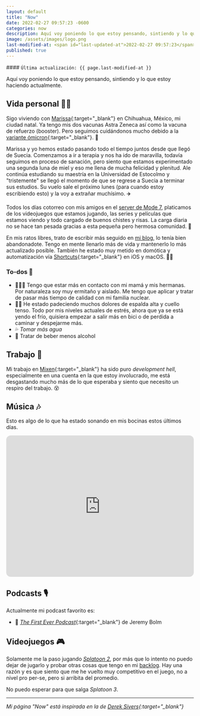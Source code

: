 ```yaml
---
layout: default
title: "Now"
date: 2022-02-27 09:57:23 -0600
categories: now
description: Aquí voy poniendo lo que estoy pensando, sintiendo y lo que estoy haciendo actualmente.
image: /assets/images/logo.png
last-modified-at: <span id="last-updated-at">2022-02-27 09:57:23</span>
published: true
---
```


<div class="card last-updated mt-3 text-center">
<div class="card-body rounded">
#### <code>Última actualización: {{ page.last-modified-at }}</code>
</div>
</div>

<p class="text-center">Aquí voy poniendo lo que estoy pensando, sintiendo y lo que estoy haciendo actualmente.</p>

## Vida personal 👦🏻
Sigo viviendo con [Marissa][2]{:target="_blank"} en Chihuahua, México, mi ciudad natal. Ya tengo mis dos vacunas Astra Zeneca así como la vacuna de refuerzo (booster). Pero seguimos cuidándonos mucho debido a la [variante ómicron][3]{:target="_blank"}. 💉

Marissa y yo hemos estado pasando todo el tiempo juntos desde que llegó de Suecia. Comenzamos a ir a terapia y nos ha ido de maravilla, todavía seguimos en proceso de sanación, pero siento que estamos experimentado una segunda luna de miel y eso me llena de mucha felicidad y plenitud. Ale continúa estudiando su maestría en la Universidad de Estocolmo y "tristemente" se llegó el momento de que se regrese a Suecia a terminar sus estudios. Su vuelo sale el próximo lunes (para cuando estoy escribiendo esto) y la voy a extrañar muchísimo. ✈️

Todos los días cotorreo con mis amigos en el [server de Mode 7][4], platicamos de los videojuegos que estamos jugando, las series y películas que estamos viendo y todo cargado de buenos chistes y risas. La carga diaria no se hace tan pesada gracias a esta pequeña pero hermosa comunidad. 🥴

En mis ratos libres, trato de escribir más seguido en [mi blog][5], lo tenía bien abandonadote. Tengo en mente llenarlo más de vida y mantenerlo lo más actualizado posible. También he estado muy metido en domótica y automatización vía [Shortcuts][6]{:target="_blank"} en iOS y macOS. 👨‍💻

### To-dos 📝
- 👩‍👩‍👧 Tengo que estar más en contacto con mi mamá y mis hermanas. Por naturaleza soy muy ermitaño y aislado. Me tengo que aplicar y tratar de pasar más tiempo de calidad con mi familia nuclear.
- 🚴‍♂️ He estado padeciendo muchos dolores de espalda alta y cuello tenso. Todo por mis niveles actuales de estrés, ahora que ya se está yendo el frío, quisiera empezar a salir más en bici o de perdida a caminar y despejarme más.
- 💦 *Tomar más agua*
- 🍺 Tratar de beber menos alcohol

## Trabajo 💼
Mi trabajo en [Mixen][7]{:target="_blank"} ha sido puro *development hell*, especialmente en una cuenta en la que estoy involucrado, me está desgastando mucho más de lo que esperaba y siento que necesito un respiro del trabajo. 😵

## Música 🎶
Esto es algo de lo que ha estado sonando en mis bocinas estos últimos días.
<iframe style="border-radius:12px" src="https://open.spotify.com/embed/playlist/37i9dQZF1EIZjttgzA6DwD?utm_source=generator" width="100%" height="380" frameBorder="0" allowfullscreen="" allow="autoplay; clipboard-write; encrypted-media; fullscreen; picture-in-picture"></iframe>

## Podcasts 🎙
Actualmente mi podcast favorito es:

- 🤘 [*The First Ever Podcast*][8]{:target="_blank"} de Jeremy Bolm

## Videojuegos 🎮
Solamente me la paso jugando [*Splatoon 2*][8], por más que lo intento no puedo dejar de jugarlo y probar otras cosas que tengo en mi [backlog][9]. Hay una razón y es que siento que me he vuelto muy competitivo en el juego, no a nivel pro per-se, pero si arribita del promedio.

No puedo esperar para que salga *Splatoon 3*.

---

*Mi página "Now" está inspirada en la de [Derek Sivers][1]{:target="_blank"}*

[1]: https://sive.rs/nowff
[2]: https://www.instagram.com/primitivegirl
[3]: https://es.wikipedia.org/wiki/Variante_%C3%B3micron_del_SARS-CoV-2
[4]: /mode-7/
[5]: https://blog.luiscarlospando.com
[6]: https://support.apple.com/en-bw/guide/shortcuts/welcome/ios
[7]: https://mixen.mx
[8]: https://podcasts.apple.com/us/podcast/the-first-ever-podcast/id1520216207
[8]: /nintendo/splatoon/
[9]: https://www.backloggd.com/u/mijo
